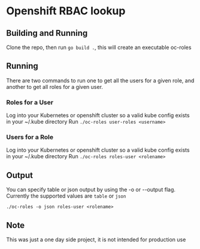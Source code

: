 # Openshift RBAC lookup

## Building and Running
Clone the repo, then run ```go build .```, this will create an executable oc-roles

## Running
There are two commands to run one to get all the users for a given role, and another to get all roles for a given user.

### Roles for a User
Log into your Kubernetes or openshift cluster so a valid kube config exists in your ~/.kube directory
Run ```./oc-roles user-roles <username>```

### Users for a Role
Log into your Kubernetes or openshift cluster so a valid kube config exists in your ~/.kube directory
Run ```./oc-roles roles-user <rolename>```

## Output
You can specify table or json output by using the -o or --output flag. Currently the supported values are ```table``` or ```json```

```./oc-roles -o json roles-user <rolename>```

## Note
This was just a one day side project, it is not intended for production use 